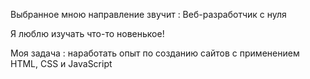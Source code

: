 Выбранное мною направление звучит : Веб-разработчик с нуля

Я люблю изучать что-то новенькое!

Моя задача : наработать опыт по созданию сайтов с применением HTML, CSS и JavaScript